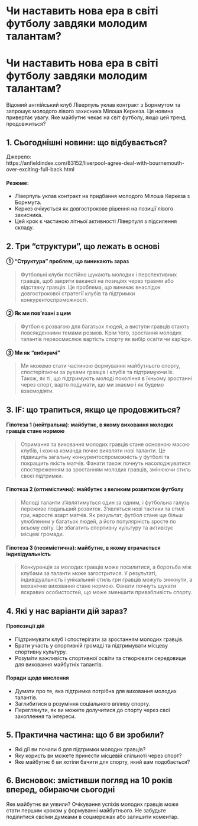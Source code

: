 # Чи наставить нова ера в світі футболу завдяки молодим талантам?

<h1>Чи наставить нова ера в світі футболу завдяки молодим талантам?</h1>
<p>Відомий англійський клуб Ліверпуль уклав контракт з Борнмутом та запрошує молодого лівого захисника Мілоша Керкеза. Ця новина привертає увагу. Яке майбутнє чекає на світ футболу, якщо цей тренд продовжиться?</p>
<h2>1. Сьогоднішні новини: що відбувається?</h2>
<p>Джерело:<br />
https://anfieldindex.com/83152/liverpool-agree-deal-with-bournemouth-over-exciting-full-back.html</p>
<h4>Резюме:</h4>
<ul>
<li>Ліверпуль уклав контракт на придбання молодого Мілоша Керкеза з Борнмута.</li>
<li>Керкез очікується як довгострокове рішення на позиції лівого захисника.</li>
<li>Цей крок є частиною літньої активності Ліверпуля з підсилення складу.</li>
</ul>
<h2>2. Три &#8220;структури&#8221;, що лежать в основі</h2>
<h4>① &#8220;Структура&#8221; проблем, що виникають зараз</h4>
<blockquote>
<p>Футбольні клуби постійно шукають молодих і перспективних гравців, щоб закрити вакансії на позиціях через травми або відставку гравців. Це проблема, що виникає внаслідок довгострокової стратегії клубів та підтримки конкурентоспроможності.</p>
</blockquote>
<h4>② Як ми пов’язані з цим</h4>
<blockquote>
<p>Футбол є розвагою для багатьох людей, а виступи гравців стають повсякденними темами розмов. Крім того, зростання молодих талантів переосмислює вартість спорту як вибір освіти чи кар’єри.</p>
</blockquote>
<h4>③ Ми як &#8220;вибирачі&#8221;</h4>
<blockquote>
<p>Ми можемо стати частиною формування майбутнього спорту, спостерігаючи за рухами гравців і клубів та підтримуючи їх. Також, як ті, що підтримують молоді покоління в їхньому зростанні через спорт, варто подумати, що ми знаємо і як будемо взаємодіяти.</p>
</blockquote>
<h2>3. IF: що трапиться, якщо це продовжиться?</h2>
<h4>Гіпотеза 1 (нейтральна): майбутнє, в якому виховання молодих гравців стане нормою</h4>
<blockquote>
<p>Отримання та виховання молодих гравців стане основною масою клубів, і кожна команда почне виявляти нові таланти. Це підвищить загальну конкурентоспроможність у футболі та покращить якість матчів. Фанати також почнуть насолоджуватися спостереженням за зростанням молодих гравців, змінюючи стиль своєї підтримки.</p>
</blockquote>
<h4>Гіпотеза 2 (оптимістична): майбутнє з великим розвитком футболу</h4>
<blockquote>
<p>Молоді таланти з&#8217;являтимуться один за одним, і футбольна галузь переживе подальший розвиток. З’являться нові тактики та стилі гри, наросте азарт матчів. Як результат, футбол стане ще більш улюбленим у багатьох людей, а його популярність зросте по всьому світу. Це збагатить спортивну культуру та активізує місцеві громади.</p>
</blockquote>
<h4>Гіпотеза 3 (песимістична): майбутнє, в якому втрачається індивідуальність</h4>
<blockquote>
<p>Конкуренція за молодих гравців може посилитися, а боротьба між клубами за таланти може загостритися. У результаті, індивідуальність і унікальний стиль гри гравців можуть зникнути, а механічне виховання стане нормою. Фанати почнуть шукати яскравих особистостей, що може зменшити привабливість спорту.</p>
</blockquote>
<h2>4. Які у нас варіанти дій зараз?</h2>
<h4>Пропозиції дій</h4>
<ul>
<li>Підтримувати клуб і спостерігати за зростанням молодих гравців.</li>
<li>Брати участь у спортивній громаді та підтримувати місцеву спортивну культуру.</li>
<li>Розуміти важливість спортивної освіти та створювати середовище для виховання майбутніх талантів.</li>
</ul>
<h4>Поради щодо мислення</h4>
<ul>
<li>Думати про те, яка підтримка потрібна для виховання молодих талантів.</li>
<li>Заглибитися в розуміння соціального впливу спорту.</li>
<li>Переглянути, як ви можете долучитися до спорту через свої захоплення та інтереси.</li>
</ul>
<h2>5. Практична частина: що б ви зробили?</h2>
<ul>
<li>Які дії ви почали б для підтримки молодих гравців?</li>
<li>Яку користь ви можете принести місцевій спільноті через спорт?</li>
<li>Яке майбутнє б ви хотіли бачити для спорту, який вам подобається?</li>
</ul>
<h2>6. Висновок: змістивши погляд на 10 років вперед, обираючи сьогодні</h2>
<p>Яке майбутнє ви уявили? Очікування успіхів молодих гравців може стати першим кроком у формуванні майбутнього. Не забудьте поділитися своїми думками в соцмережах або залишити коментар.</p>

